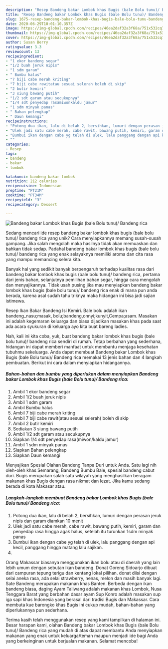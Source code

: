 ```yaml
---
description: "Resep Bandeng bakar Lombok khas Bugis (bale Bolu tunu)/ Bandeng rica Anti Gagal"
title: "Resep Bandeng bakar Lombok khas Bugis (bale Bolu tunu)/ Bandeng rica Anti Gagal"
slug: 1675-resep-bandeng-bakar-lombok-khas-bugis-bale-bolu-tunu-bandeng-rica-anti-gagal
date: 2020-06-29T10:01:10.357Z
image: https://img-global.cpcdn.com/recipes/46ea2daf32a3f68a/751x532cq70/bandeng-bakar-lombok-khas-bugis-bale-bolu-tunu-bandeng-rica-foto-resep-utama.jpg
thumbnail: https://img-global.cpcdn.com/recipes/46ea2daf32a3f68a/751x532cq70/bandeng-bakar-lombok-khas-bugis-bale-bolu-tunu-bandeng-rica-foto-resep-utama.jpg
cover: https://img-global.cpcdn.com/recipes/46ea2daf32a3f68a/751x532cq70/bandeng-bakar-lombok-khas-bugis-bale-bolu-tunu-bandeng-rica-foto-resep-utama.jpg
author: Susan Berry
ratingvalue: 3.3
reviewcount: 13
recipeingredient:
- "1 ekor bandeng segar"
- "1/2 buah jeruk nipis"
- "1 sdm garam"
- " Bumbu halus"
- "7 biji cabe merah kriting"
- "7 biji cabe rawitatau sesuai selerah boleh di skip"
- "2 butir kemiri"
- "3 siung bawang putih"
- "1/2 sdt garam atau secukupnya"
- "1/4 sdt penyedap rasamiwonkaldu jamur"
- "1 sdm minyak panas"
- " Bahan pelengkap"
- " Daun kemangi"
recipeinstructions:
- "Potong dua ikan, lalu di belah 2, bersihkan, lumuri dengan perasan jeruk nipis dan garam diamkan 10 menit"
- "Ulek jadi satu cabe merah, cabe rawit, bawang putih, kemiri, garam dan penyedap rasa hingga agak halus, setelah itu turunkan 1sdm minyak panas"
- "Bumbui ikan dengan cabe yg telah di ulek, lalu panggang dengan api kecil, panggang hingga matang lalu sajikan."
- ""
categories:
- Resep
tags:
- bandeng
- bakar
- lombok

katakunci: bandeng bakar lombok 
nutrition: 212 calories
recipecuisine: Indonesian
preptime: "PT21M"
cooktime: "PT34M"
recipeyield: "3"
recipecategory: Dessert

---
```



![Bandeng bakar Lombok khas Bugis (bale Bolu tunu)/ Bandeng rica](https://img-global.cpcdn.com/recipes/46ea2daf32a3f68a/751x532cq70/bandeng-bakar-lombok-khas-bugis-bale-bolu-tunu-bandeng-rica-foto-resep-utama.jpg)

Sedang mencari ide resep bandeng bakar lombok khas bugis (bale bolu tunu)/ bandeng rica yang unik? Cara menyiapkannya memang susah-susah gampang. Jika salah mengolah maka hasilnya tidak akan memuaskan dan bahkan tidak sedap. Padahal bandeng bakar lombok khas bugis (bale bolu tunu)/ bandeng rica yang enak selayaknya memiliki aroma dan cita rasa yang mampu memancing selera kita.

Banyak hal yang sedikit banyak berpengaruh terhadap kualitas rasa dari bandeng bakar lombok khas bugis (bale bolu tunu)/ bandeng rica, pertama dari jenis bahan, selanjutnya pemilihan bahan segar, hingga cara mengolah dan menyajikannya. Tidak usah pusing jika mau menyiapkan bandeng bakar lombok khas bugis (bale bolu tunu)/ bandeng rica enak di mana pun anda berada, karena asal sudah tahu triknya maka hidangan ini bisa jadi sajian istimewa.

Resep Ikan Bakar Bandeng Isi Kemiri. Bale bolu adalah ikan bandeng_nasu;masak, bolu;bandeng,onnyi;kunyit,Cempa;asam. Masakan ini adalah kegemaran keluarga dan biasa dijadikan masakan khas pada saat ada acara syukuran di keluarga ayo kita buat bareng ladies.


Nah, kali ini kita coba, yuk, buat bandeng bakar lombok khas bugis (bale bolu tunu)/ bandeng rica sendiri di rumah. Tetap berbahan yang sederhana, hidangan ini dapat memberi manfaat untuk membantu menjaga kesehatan tubuhmu sekeluarga. Anda dapat membuat Bandeng bakar Lombok khas Bugis (bale Bolu tunu)/ Bandeng rica memakai 13 jenis bahan dan 4 langkah pembuatan. Berikut ini cara dalam menyiapkan hidangannya.

<!--inarticleads1-->

##### Bahan-bahan dan bumbu yang diperlukan dalam menyiapkan Bandeng bakar Lombok khas Bugis (bale Bolu tunu)/ Bandeng rica:

1. Ambil 1 ekor bandeng segar
1. Ambil 1/2 buah jeruk nipis
1. Ambil 1 sdm garam
1. Ambil  Bumbu halus
1. Ambil 7 biji cabe merah kriting
1. Ambil 7 biji cabe rawit(atau sesuai selerah) boleh di skip
1. Ambil 2 butir kemiri
1. Sediakan 3 siung bawang putih
1. Ambil 1/2 sdt garam atau secukupnya
1. Siapkan 1/4 sdt penyedap rasa(miwon/kaldu jamur)
1. Ambil 1 sdm minyak panas
1. Siapkan  Bahan pelengkap
1. Siapkan  Daun kemangi


Menyajikan Spesial Olahan Bandeng Tanpa Duri untuk Anda. Satu lagi nih oleh-oleh khas Semarang, Bandeng Bumbu Bale, spesial bandeng cabut duri. Bugis merupakan salah satu wilayah yang menghasilkan beragam makanan khas Bugis dengan rasa nikmat dan lezat. Jika kamu sedang berada di kota Makasar atau. 

<!--inarticleads2-->

##### Langkah-langkah membuat Bandeng bakar Lombok khas Bugis (bale Bolu tunu)/ Bandeng rica:

1. Potong dua ikan, lalu di belah 2, bersihkan, lumuri dengan perasan jeruk nipis dan garam diamkan 10 menit
1. Ulek jadi satu cabe merah, cabe rawit, bawang putih, kemiri, garam dan penyedap rasa hingga agak halus, setelah itu turunkan 1sdm minyak panas
1. Bumbui ikan dengan cabe yg telah di ulek, lalu panggang dengan api kecil, panggang hingga matang lalu sajikan.
1. 


Orang Makassar biasanya menggunakan ikan bolu atau di daerah yang lain lebih umum dengan sebutan ikan bandeng. Donat Goreng Sidoarjo dibuat dari campuran tepung terigu dan kentang lokal pilihan. donat diisi dengan selai aneka rasa, ada selai strawberry, nenas, melon dan masih banyak lagi. Sate Bandeng merupakan makanan khas Banten. Berbeda dengan ikan bandeng biasa, daging Ayam Taliwang adalah makanan khas Lombok, Nusa Tenggara Barat yang berbahan dasar ayam Sup Konro adalah masakan sup iga sapi khas Indonesia yang berasal dari tradisi Bugis dan Makassar. Cara membuta kue barongko khas Bugis ini cukup mudah, bahan-bahan yang diperlukannya pun sederhana. 

Terima kasih telah menggunakan resep yang kami tampilkan di halaman ini. Besar harapan kami, olahan Bandeng bakar Lombok khas Bugis (bale Bolu tunu)/ Bandeng rica yang mudah di atas dapat membantu Anda menyiapkan makanan yang enak untuk keluarga/teman maupun menjadi ide bagi Anda yang berkeinginan untuk berjualan makanan. Selamat mencoba!
